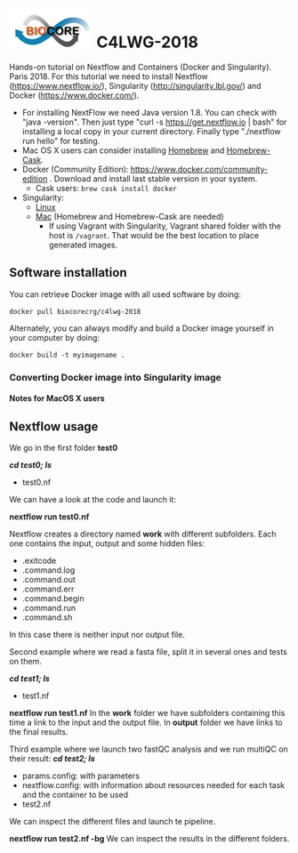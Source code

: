 # ![C4LWG-2018](https://github.com/CRG-CNAG/BioCoreMiscOpen/blob/master/logo/biocore-logo_small.png) C4LWG-2018
Hands-on tutorial on Nextflow and Containers (Docker and Singularity). Paris 2018.
For this tutorial we need to install Nextflow (https://www.nextflow.io/), Singularity (http://singularity.lbl.gov/) and Docker (https://www.docker.com/).

- For installing NextFlow we need Java version 1.8. You can check with "java -version". Then just type "curl -s https://get.nextflow.io | bash" for installing a local copy in your current directory. Finally type "./nextflow run hello" for testing. 
- Mac OS X users can consider installing [Homebrew](https://brew.sh) and [Homebrew-Cask](https://caskroom.github.io/).
- Docker (Community Edition): https://www.docker.com/community-edition . Download and install last stable version in your system.
    * Cask users: ```brew cask install docker```
- Singularity:
    * [Linux](https://singularity.lbl.gov/install-linux)
    * [Mac](https://singularity.lbl.gov/install-mac) (Homebrew and Homebrew-Cask are needed)
      * If using Vagrant with Singularity, Vagrant shared folder with the host is ```/vagrant```. That would be the best location to place generated images.


## Software installation

You can retrieve Docker image with all used software by doing:

    docker pull biocorecrg/c4lwg-2018

Alternately, you can always modify and build a Docker image yourself in your computer by doing:

    docker build -t myimagename .

### Converting Docker image into Singularity image

#### Notes for MacOS X users


## Nextflow usage


We go in the first folder **test0**

***cd test0; ls***
* test0.nf

We can have a look at the code and launch it:

**nextflow run test0.nf**

Nextflow creates a directory named **work** with different subfolders. Each one contains the input, output and some hidden files:

* .exitcode
* .command.log
* .command.out
* .command.err
* .command.begin
* .command.run
* .command.sh

In this case there is neither input nor output file.

Second example where we read a fasta file, split it in several ones and tests on them.

***cd test1; ls***
* test1.nf

**nextflow run test1.nf**
In the **work** folder we have subfolders containing this time a link to the input and the output file.
In **output** folder we have links to the final results. 

Third example where we launch two fastQC analysis and we run multiQC on their result:
***cd test2; ls***
* params.config: with parameters
* nextflow.config: with information about resources needed for each task and the container to be used
* test2.nf 

We can inspect the different files and launch te pipeline.

**nextflow run test2.nf -bg**
We can inspect the results in the different folders. 






